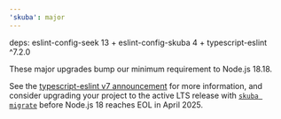```yaml
---
'skuba': major
---
```


deps: eslint-config-seek 13 + eslint-config-skuba 4 + typescript-eslint ^7.2.0

These major upgrades bump our minimum requirement to Node.js 18.18.

See the [typescript-eslint v7 announcement](https://typescript-eslint.io/blog/announcing-typescript-eslint-v7/) for more information, and consider upgrading your project to the active LTS release with [`skuba migrate`](https://seek-oss.github.io/skuba/docs/cli/migrate.html) before Node.js 18 reaches EOL in April 2025.
